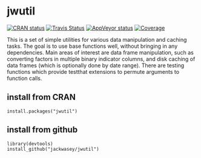 # jwutil

<!-- badges: start -->
[![CRAN status](https://www.r-pkg.org/badges/version/jwutil)](https://cran.r-project.org/package=jwutil)
[![Travis Status](https://travis-ci.org/jackwasey/jwutil.png?branch=master)](https://travis-ci.org/jackwasey/jwutil)
[![AppVeyor status](https://ci.appveyor.com/api/projects/status/github/jackwasey/jwutil?branch=master&svg=true)](https://ci.appveyor.com/project/jackwasey/jwutil)
[![Coverage](https://codecov.io/gh/jackwasey/jwutil/branch/master/graph/badge.svg)](https://codecov.io/gh/jackwasey/jwutil?branch=master)
<!-- badges: end -->

This is a set of simple utilities for various data manipulation and caching tasks. The goal is to use base functions well, without bringing in any dependencies. Main areas of interest are data frame manipulation, such as converting factors in multiple binary indicator columns, and disk caching of data frames (which is optionally done by date range). There are testing functions which provide testthat extensions to permute arguments to function calls.

## install from CRAN
```
install.packages("jwutil")
```

## install from github
```
library(devtools)
install_github("jackwasey/jwutil")
```
